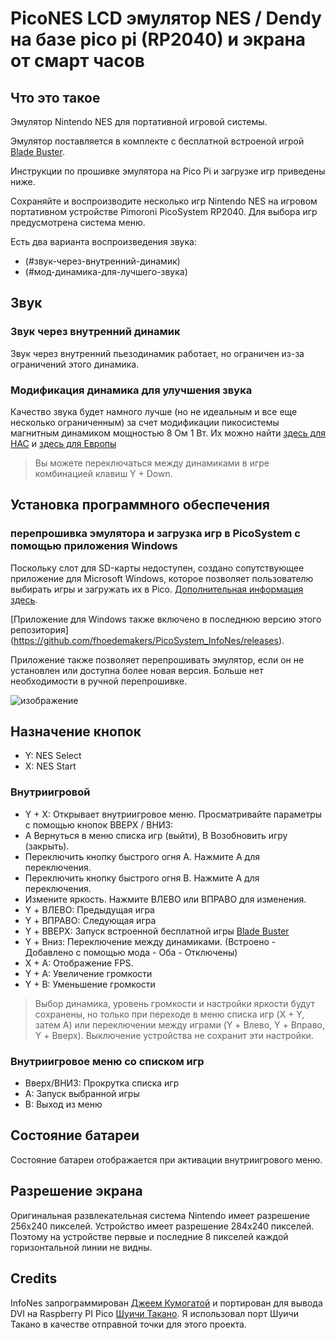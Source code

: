 # PicoNES LCD эмулятор NES / Dendy на базе pico pi (RP2040) и экрана от смарт часов

## Что это такое

Эмулятор Nintendo NES для портативной игровой системы.

Эмулятор поставляется в комплекте с бесплатной встроеной игрой [Blade Buster](https://www.rgcd.co.uk/2011/05/blade-buster-nes.html).

Инструкции по прошивке эмулятора на Pico Pi и загрузке игр приведены ниже.

Сохраняйте и воспроизводите несколько игр Nintendo NES на игровом портативном устройстве Pimoroni PicoSystem RP2040. Для выбора игр предусмотрена система меню.

Есть два варианта воспроизведения звука:

- (#звук-через-внутренний-динамик)
- (#мод-динамика-для-лучшего-звука)


## Звук
### Звук через внутренний динамик
Звук через внутренний пьезодинамик работает, но ограничен из-за ограничений этого динамика.

### Модификация динамика для улучшения звука
Качество звука будет намного лучше (но не идеальным и все еще несколько ограниченным) за счет модификации пикосистемы магнитным динамиком мощностью 8 Ом 1 Вт.
Их можно найти [здесь для НАС](https://www.amazon.com/gp/product/B082658QXL/ref=ppx_yo_dt_b_search_asin_title?ie=UTF8&psc=1) и [здесь для Европы](https://www.amazon.nl/gp/product/B0BTYDS6FY/ref=ppx_od_dt_b_asin_title_s00?ie=UTF8&psc=1)


> Вы можете переключаться между динамиками в игре комбинацией клавиш Y + Down.


## Установка программного обеспечения

### перепрошивка эмулятора и загрузка игр в PicoSystem с помощью приложения Windows
Поскольку слот для SD-карты недоступен, создано сопутствующее приложение для Microsoft Windows, которое позволяет пользователю выбирать игры и загружать их в Pico.
[Дополнительная информация здесь](https://github.com/fhoedemakers/PicoSystemInfoNesLoader).

[Приложение для Windows также включено в последнюю версию этого репозитория] (https://github.com/fhoedemakers/PicoSystem_InfoNes/releases).

Приложение также позволяет перепрошивать эмулятор, если он не установлен или доступна более новая версия. Больше нет необходимости в ручной перепрошивке.

![изображение](assets/Screen.png)

## Назначение кнопок

- Y: NES Select
- X: NES Start

### Внутриигровой
- Y + X: Открывает внутриигровое меню. Просматривайте параметры с помощью кнопок ВВЕРХ / ВНИЗ:
- A Вернуться в меню списка игр (выйти), B Возобновить игру (закрыть).
- Переключить кнопку быстрого огня A. Нажмите A для переключения.
- Переключить кнопку быстрого огня B. Нажмите A для переключения.
- Измените яркость. Нажмите ВЛЕВО или ВПРАВО для изменения.
- Y + ВЛЕВО: Предыдущая игра
- Y + ВПРАВО: Следующая игра
- Y + ВВЕРХ: Запуск встроенной бесплатной игры [Blade Buster](https://www.rgcd.co.uk/2011/05/blade-buster-nes.html)
- Y + Вниз: Переключение между динамиками. (Встроено - Добавлено с помощью мода - Оба - Отключены)
- X + A: Отображение FPS.
- Y + A: Увеличение громкости
- Y + B: Уменьшение громкости

> Выбор динамика, уровень громкости и настройки яркости будут сохранены, но только при переходе в меню списка игр (X + Y, затем A) или переключении между играми (Y + Влево, Y + Вправо, Y + Вверх). Выключение устройства не сохранит эти настройки.

### Внутриигровое меню со списком игр
- Вверх/ВНИЗ: Прокрутка списка игр
- A: Запуск выбранной игры
- B: Выход из меню

## Состояние батареи
Состояние батареи отображается при активации внутриигрового меню.

## Разрешение экрана
Оригинальная развлекательная система Nintendo имеет разрешение 256x240 пикселей. Устройство имеет разрешение 284x240 пикселей. Поэтому на устройстве первые и последние 8 пикселей каждой горизонтальной линии не видны.

## Credits
InfoNes запрограммирован [Джеем Кумогатой](https://github.com/jay-kumogata/InfoNES) и портирован для вывода DVI на Raspberry PI Pico [Шуичи Такано](https://github.com/shuichitakano/pico-infones). Я использовал порт Шуичи Такано в качестве отправной точки для этого проекта.
